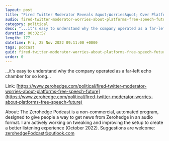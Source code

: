 ```yaml
---
layout: post
title: "Fired Twitter Moderator Reveals &quot;Worries&quot; Over Platform's Free Speech Future"
audio: fired-twitter-moderator-worries-about-platforms-free-speech-future-1
category: political
desc: "...it's easy to understand why the company operated as a far-left echo chamber for so long..."
duration: 00:02:57
length: 177
datetime: Fri, 25 Nov 2022 09:11:00 +0000
tags: podcast
guid: fired-twitter-moderator-worries-about-platforms-free-speech-future-0
order: 0
---
```

...it's easy to understand why the company operated as a far-left echo chamber for so long...

Link: [https://www.zerohedge.com/political/fired-twitter-moderator-worries-about-platforms-free-speech-future](https://www.zerohedge.com/political/fired-twitter-moderator-worries-about-platforms-free-speech-future)

About: The Zerohedge Podcast is a non-commercial, automated program, designed to give people a way to get news from Zerohedge in an audio format.  I am actively working on tweaking and improving the setup to create a better listening experience (October 2022).  Suggestions are welcome: [zerohedgePodcast@outlook.com](mailto:zerohedgePodcast@outlook.com)